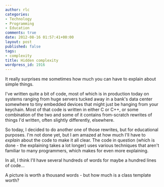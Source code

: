 ```yaml
---
author: rlc
categories:
- Technology
- Programming
- Education
comments: true
date: 2012-08-16 01:57:41+00:00
layout: post
published: false
tags:
- complexity
title: Hidden complexity
wordpress_id: 1916
---
```


It really surprises me sometimes how much you can have to explain about simple things.

<!--more-->

I've written quite a bit of code, most of which is in production today on systems ranging from huge servers tucked away in a bank's data center somewhere to tiny embedded devices that might just be hanging from your keychain. Most of that code is written in either C or C++, or some combination of the two and some of it contains from-scratch rewrites of things I'd written, often slightly differently, elsewhere.

So today, I decided to do another one of those rewrites, but for educational purposes. I'm not done yet, but I am amazed at how much I'll have to _explain_ about the code to make it all clear. The code in question (which is done - the explaining takes a lot longer) uses various techniques that aren't familiar to many programmers, which makes for even more explaining.

In all, I think I'll have several hundreds of words for maybe a hundred lines of code...

A picture is worth a thousand words - but how much is a class template worth?